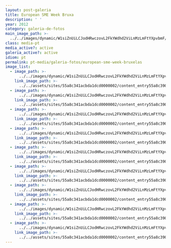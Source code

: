 ```yaml
---
layout: post-galeria
title: European SME Week Bruxa
description: ' '
year: 2012
category: galeria-de-fotos
main_image_path: >-
  ../../images/dynamic/W1siZnUiLCJodHRwczovL2FkYWdhd2ViLnMzLmFtYXpvbmF/dsc02352-fileminimizer29f6.jpg?sha=d8611b801e25dcc2
class: media-pt
media_active?: active
galeria_active?: active
idiom: pt
permalink: pt-media/galeria-fotos/european-sme-week-bruxelas
image_list:
  - image_path: >-
      ../../images/dynamic/W1siZnUiLCJodHRwczovL2FkYWdhd2ViLnMzLmFtYXpvbmF/dsc02352-fileminimizer29f6.jpg?sha=d8611b801e25dcc2
    link_image_path: >-
      ../../assets/sites/55a8c341acbda1dcd0000002/content_entry55a8c390acbda18686000013/55a8c3ccacbda1aa99000133/files/dsc02352-fileminimizer4d6f.jpg?1450720865
  - image_path: >-
      ../../images/dynamic/W1siZnUiLCJodHRwczovL2FkYWdhd2ViLnMzLmFtYXpvbmF/dsc02356-fileminimizer5cd6.jpg?sha=00478f8328bb3571
    link_image_path: >-
      ../../assets/sites/55a8c341acbda1dcd0000002/content_entry55a8c390acbda18686000013/55a8c3d3acbda114b8000138/files/dsc02356-fileminimizer74bf.jpg?1450720866
  - image_path: >-
      ../../images/dynamic/W1siZnUiLCJodHRwczovL2FkYWdhd2ViLnMzLmFtYXpvbmF/dsc02357-fileminimizerd6f3.jpg?sha=eb387d383fb2c084
    link_image_path: >-
      ../../assets/sites/55a8c341acbda1dcd0000002/content_entry55a8c390acbda18686000013/55a8c3d9acbda1733d00013b/files/dsc02357-fileminimizer74bf.jpg?1450720866
  - image_path: >-
      ../../images/dynamic/W1siZnUiLCJodHRwczovL2FkYWdhd2ViLnMzLmFtYXpvbmF/dsc02360-fileminimizer7e23.jpg?sha=41e37a7729b12256
    link_image_path: >-
      ../../assets/sites/55a8c341acbda1dcd0000002/content_entry55a8c390acbda18686000013/55a8c3d8acbda1733d00013a/files/dsc02360-fileminimizer74bf.jpg?1450720866
  - image_path: >-
      ../../images/dynamic/W1siZnUiLCJodHRwczovL2FkYWdhd2ViLnMzLmFtYXpvbmF/dsc02362-fileminimizer29ba.jpg?sha=bd6cd03826455f62
    link_image_path: >-
      ../../assets/sites/55a8c341acbda1dcd0000002/content_entry55a8c390acbda18686000013/55a8c3cdacbda1aa99000134/files/dsc02362-fileminimizer4d6f.jpg?1450720865
  - image_path: >-
      ../../images/dynamic/W1siZnUiLCJodHRwczovL2FkYWdhd2ViLnMzLmFtYXpvbmF/dsc02382-fileminimizeradab.jpg?sha=80bffdbc86066460
    link_image_path: >-
      ../../assets/sites/55a8c341acbda1dcd0000002/content_entry55a8c390acbda18686000013/55a8c3d0acbda144c7000136/files/dsc02382-fileminimizer74bf.jpg?1450720866
  - image_path: >-
      ../../images/dynamic/W1siZnUiLCJodHRwczovL2FkYWdhd2ViLnMzLmFtYXpvbmF/fotografia-1-35ce7.jpg?sha=e90dd25e2b72d33f
    link_image_path: >-
      ../../assets/sites/55a8c341acbda1dcd0000002/content_entry55a8c390acbda18686000013/55a8c3d7acbda1733d000139/files/fotografia-1-374bf.jpg?1450720866
  - image_path: >-
      ../../images/dynamic/W1siZnUiLCJodHRwczovL2FkYWdhd2ViLnMzLmFtYXpvbmF/pa17034172dd.jpg?sha=1ace895c67ac61bb
    link_image_path: >-
      ../../assets/sites/55a8c341acbda1dcd0000002/content_entry55a8c390acbda18686000013/55a8c3cfacbda12e07000135/files/pa1703414d6f.jpg?1450720865
  - image_path: >-
      ../../images/dynamic/W1siZnUiLCJodHRwczovL2FkYWdhd2ViLnMzLmFtYXpvbmF/pa170344cb0d.jpg?sha=e1abbdf80dfd7b20
    link_image_path: >-
      ../../assets/sites/55a8c341acbda1dcd0000002/content_entry55a8c390acbda18686000013/55a8c3d2acbda1cf2f000137/files/pa17034474bf.jpg?1450720866
---
```


